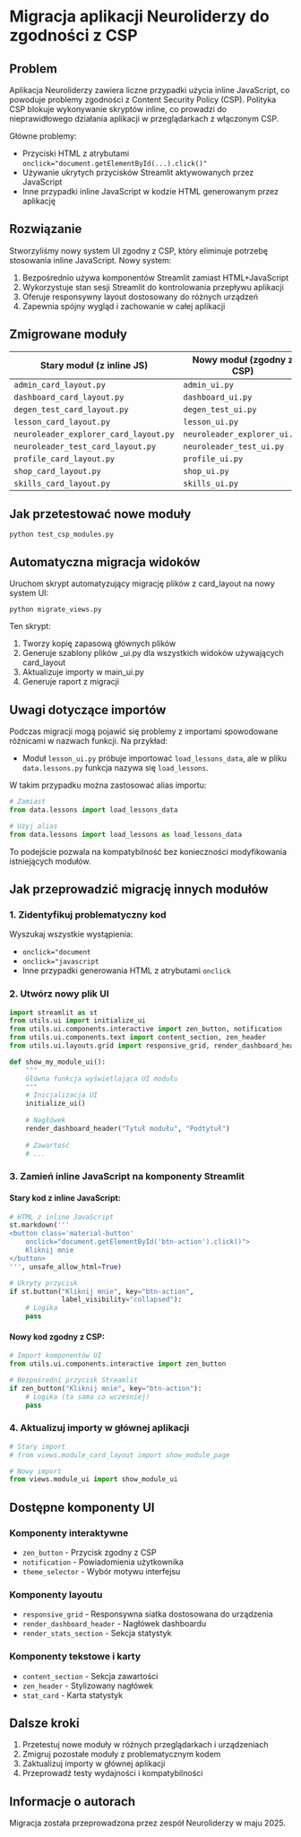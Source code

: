 # Migracja aplikacji Neuroliderzy do zgodności z CSP

## Problem

Aplikacja Neuroliderzy zawiera liczne przypadki użycia inline JavaScript, co powoduje problemy zgodności z Content Security Policy (CSP). Polityka CSP blokuje wykonywanie skryptów inline, co prowadzi do nieprawidłowego działania aplikacji w przeglądarkach z włączonym CSP.

Główne problemy:
- Przyciski HTML z atrybutami `onclick="document.getElementById(...).click()"`
- Używanie ukrytych przycisków Streamlit aktywowanych przez JavaScript
- Inne przypadki inline JavaScript w kodzie HTML generowanym przez aplikację

## Rozwiązanie

Stworzyliśmy nowy system UI zgodny z CSP, który eliminuje potrzebę stosowania inline JavaScript. Nowy system:

1. Bezpośrednio używa komponentów Streamlit zamiast HTML+JavaScript
2. Wykorzystuje stan sesji Streamlit do kontrolowania przepływu aplikacji
3. Oferuje responsywny layout dostosowany do różnych urządzeń
4. Zapewnia spójny wygląd i zachowanie w całej aplikacji

## Zmigrowane moduły

| Stary moduł (z inline JS) | Nowy moduł (zgodny z CSP) |
|--------------------------|---------------------------|
| `admin_card_layout.py`   | `admin_ui.py`             |
| `dashboard_card_layout.py` | `dashboard_ui.py`       |
| `degen_test_card_layout.py` | `degen_test_ui.py`     |
| `lesson_card_layout.py`  | `lesson_ui.py`            |
| `neuroleader_explorer_card_layout.py` | `neuroleader_explorer_ui.py` |
| `neuroleader_test_card_layout.py` | `neuroleader_test_ui.py` |
| `profile_card_layout.py` | `profile_ui.py`           |
| `shop_card_layout.py`    | `shop_ui.py`              |
| `skills_card_layout.py`  | `skills_ui.py`            |

## Jak przetestować nowe moduły

```
python test_csp_modules.py
```

## Automatyczna migracja widoków

Uruchom skrypt automatyzujący migrację plików z card_layout na nowy system UI:

```
python migrate_views.py
```

Ten skrypt:
1. Tworzy kopię zapasową głównych plików
2. Generuje szablony plików _ui.py dla wszystkich widoków używających card_layout
3. Aktualizuje importy w main_ui.py
4. Generuje raport z migracji

## Uwagi dotyczące importów

Podczas migracji mogą pojawić się problemy z importami spowodowane różnicami w nazwach funkcji. Na przykład:

- Moduł `lesson_ui.py` próbuje importować `load_lessons_data`, ale w pliku `data.lessons.py` funkcja nazywa się `load_lessons`.

W takim przypadku można zastosować alias importu:

```python
# Zamiast
from data.lessons import load_lessons_data

# Użyj alias
from data.lessons import load_lessons as load_lessons_data
```

To podejście pozwala na kompatybilność bez konieczności modyfikowania istniejących modułów.

## Jak przeprowadzić migrację innych modułów

### 1. Zidentyfikuj problematyczny kod

Wyszukaj wszystkie wystąpienia:
- `onclick="document`
- `onclick="javascript`
- Inne przypadki generowania HTML z atrybutami `onclick`

### 2. Utwórz nowy plik UI

```python
import streamlit as st
from utils.ui import initialize_ui
from utils.ui.components.interactive import zen_button, notification
from utils.ui.components.text import content_section, zen_header
from utils.ui.layouts.grid import responsive_grid, render_dashboard_header

def show_my_module_ui():
    """
    Główna funkcja wyświetlająca UI modułu
    """
    # Inicjalizacja UI
    initialize_ui()
    
    # Nagłówek
    render_dashboard_header("Tytuł modułu", "Podtytuł")
    
    # Zawartość
    # ...
```

### 3. Zamień inline JavaScript na komponenty Streamlit

#### Stary kod z inline JavaScript:

```python
# HTML z inline JavaScript
st.markdown('''
<button class='material-button' 
    onclick="document.getElementById('btn-action').click()">
    Kliknij mnie
</button>
''', unsafe_allow_html=True)

# Ukryty przycisk
if st.button("Kliknij mnie", key="btn-action",
             label_visibility="collapsed"):
    # Logika
    pass
```

#### Nowy kod zgodny z CSP:

```python
# Import komponentów UI
from utils.ui.components.interactive import zen_button

# Bezpośredni przycisk Streamlit
if zen_button("Kliknij mnie", key="btn-action"):
    # Logika (ta sama co wcześniej)
    pass
```

### 4. Aktualizuj importy w głównej aplikacji

```python
# Stary import
# from views.module_card_layout import show_module_page

# Nowy import
from views.module_ui import show_module_ui
```

## Dostępne komponenty UI

### Komponenty interaktywne

- `zen_button` - Przycisk zgodny z CSP
- `notification` - Powiadomienia użytkownika
- `theme_selector` - Wybór motywu interfejsu

### Komponenty layoutu

- `responsive_grid` - Responsywna siatka dostosowana do urządzenia
- `render_dashboard_header` - Nagłówek dashboardu
- `render_stats_section` - Sekcja statystyk

### Komponenty tekstowe i karty

- `content_section` - Sekcja zawartości
- `zen_header` - Stylizowany nagłówek
- `stat_card` - Karta statystyk

## Dalsze kroki

1. Przetestuj nowe moduły w różnych przeglądarkach i urządzeniach
2. Zmigruj pozostałe moduły z problematycznym kodem
3. Zaktualizuj importy w głównej aplikacji
4. Przeprowadź testy wydajności i kompatybilności

## Informacje o autorach

Migracja została przeprowadzona przez zespół Neuroliderzy w maju 2025.
